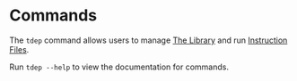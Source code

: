 # Commands

The `tdep` command allows users to manage [The Library](the-library) and run [Instruction Files](file-format).

Run `tdep --help` to view the documentation for commands.
